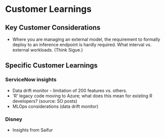 # Customer Learnings

## Key Customer Considerations

- Where you are managing an external model, the requirement to formally deploy to an inference endpoint is
  hardly required. What interval vs. external workloads. (Think Sigue.)


## Specific Customer Learnings

### ServiceNow insights
- Data drift monitor - limitation of 200 features vs. others.
- 'R' legacy code moving to Azure; what does this mean for existing R developers? (source: SO posts)
- MLOps considerations (data drift monitor)


### Disney
- Insights from Saifur


